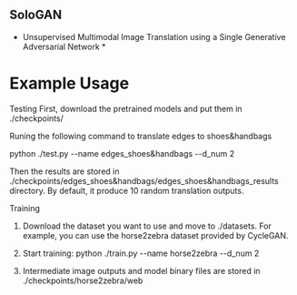 ## SoloGAN
* Unsupervised Multimodal Image Translation using a Single Generative Adversarial Network *

# Example Usage
Testing
First, download the pretrained models and put them in ./checkpoints/

Runing the following command to translate edges to shoes&handbags

python ./test.py --name edges_shoes&handbags --d_num 2 

Then the results are stored in ./checkpoints/edges_shoes&handbags/edges_shoes&handbags_results directory. By default, it produce 10 random translation outputs.

Training
1. Download the dataset you want to use and move to ./datasets. For example, you can use the horse2zebra dataset provided by CycleGAN.
2. Start training:
	python ./train.py --name horse2zebra --d_num 2

3. Intermediate image outputs and model binary files are stored in ./checkpoints/horse2zebra/web	

